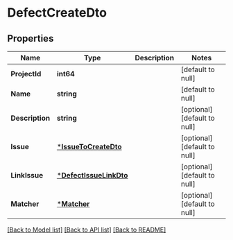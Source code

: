 # DefectCreateDto

## Properties
Name | Type | Description | Notes
------------ | ------------- | ------------- | -------------
**ProjectId** | **int64** |  | [default to null]
**Name** | **string** |  | [default to null]
**Description** | **string** |  | [optional] [default to null]
**Issue** | [***IssueToCreateDto**](IssueToCreateDto.md) |  | [optional] [default to null]
**LinkIssue** | [***DefectIssueLinkDto**](DefectIssueLinkDto.md) |  | [optional] [default to null]
**Matcher** | [***Matcher**](Matcher.md) |  | [optional] [default to null]

[[Back to Model list]](../README.md#documentation-for-models) [[Back to API list]](../README.md#documentation-for-api-endpoints) [[Back to README]](../README.md)

